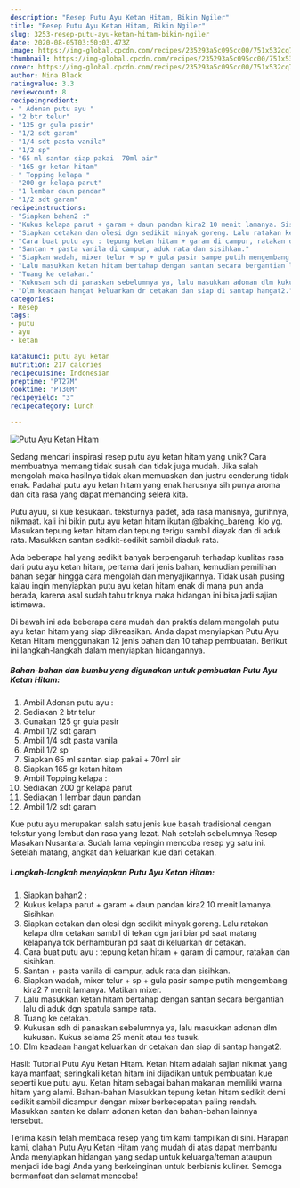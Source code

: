```yaml
---
description: "Resep Putu Ayu Ketan Hitam, Bikin Ngiler"
title: "Resep Putu Ayu Ketan Hitam, Bikin Ngiler"
slug: 3253-resep-putu-ayu-ketan-hitam-bikin-ngiler
date: 2020-08-05T03:50:03.473Z
image: https://img-global.cpcdn.com/recipes/235293a5c095cc00/751x532cq70/putu-ayu-ketan-hitam-foto-resep-utama.jpg
thumbnail: https://img-global.cpcdn.com/recipes/235293a5c095cc00/751x532cq70/putu-ayu-ketan-hitam-foto-resep-utama.jpg
cover: https://img-global.cpcdn.com/recipes/235293a5c095cc00/751x532cq70/putu-ayu-ketan-hitam-foto-resep-utama.jpg
author: Nina Black
ratingvalue: 3.3
reviewcount: 8
recipeingredient:
- " Adonan putu ayu "
- "2 btr telur"
- "125 gr gula pasir"
- "1/2 sdt garam"
- "1/4 sdt pasta vanila"
- "1/2 sp"
- "65 ml santan siap pakai  70ml air"
- "165 gr ketan hitam"
- " Topping kelapa "
- "200 gr kelapa parut"
- "1 lembar daun pandan"
- "1/2 sdt garam"
recipeinstructions:
- "Siapkan bahan2 :"
- "Kukus kelapa parut + garam + daun pandan kira2 10 menit lamanya. Sisihkan"
- "Siapkan cetakan dan olesi dgn sedikit minyak goreng. Lalu ratakan kelapa dlm cetakan sambil di tekan dgn jari biar pd saat matang kelapanya tdk berhamburan pd saat di keluarkan dr cetakan."
- "Cara buat putu ayu : tepung ketan hitam + garam di campur, ratakan dan sisihkan."
- "Santan + pasta vanila di campur, aduk rata dan sisihkan."
- "Siapkan wadah, mixer telur + sp + gula pasir sampe putih mengembang kira2 7 menit lamanya. Matikan mixer."
- "Lalu masukkan ketan hitam bertahap dengan santan secara bergantian lalu di aduk dgn spatula sampe rata."
- "Tuang ke cetakan."
- "Kukusan sdh di panaskan sebelumnya ya, lalu masukkan adonan dlm kukusan. Kukus selama 25 menit atau tes tusuk."
- "Dlm keadaan hangat keluarkan dr cetakan dan siap di santap hangat2."
categories:
- Resep
tags:
- putu
- ayu
- ketan

katakunci: putu ayu ketan 
nutrition: 217 calories
recipecuisine: Indonesian
preptime: "PT27M"
cooktime: "PT30M"
recipeyield: "3"
recipecategory: Lunch

---
```



![Putu Ayu Ketan Hitam](https://img-global.cpcdn.com/recipes/235293a5c095cc00/751x532cq70/putu-ayu-ketan-hitam-foto-resep-utama.jpg)

Sedang mencari inspirasi resep putu ayu ketan hitam yang unik? Cara membuatnya memang tidak susah dan tidak juga mudah. Jika salah mengolah maka hasilnya tidak akan memuaskan dan justru cenderung tidak enak. Padahal putu ayu ketan hitam yang enak harusnya sih punya aroma dan cita rasa yang dapat memancing selera kita.

Putu ayuu, si kue kesukaan. teksturnya padet, ada rasa manisnya, gurihnya, nikmaat. kali ini bikin putu ayu ketan hitam ikutan @baking_bareng. klo yg. Masukan tepung ketan hitam dan tepung terigu sambil diayak dan di aduk rata. Masukkan santan sedikit-sedikit sambil diaduk rata.

Ada beberapa hal yang sedikit banyak berpengaruh terhadap kualitas rasa dari putu ayu ketan hitam, pertama dari jenis bahan, kemudian pemilihan bahan segar hingga cara mengolah dan menyajikannya. Tidak usah pusing kalau ingin menyiapkan putu ayu ketan hitam enak di mana pun anda berada, karena asal sudah tahu triknya maka hidangan ini bisa jadi sajian istimewa.


Di bawah ini ada beberapa cara mudah dan praktis dalam mengolah putu ayu ketan hitam yang siap dikreasikan. Anda dapat menyiapkan Putu Ayu Ketan Hitam menggunakan 12 jenis bahan dan 10 tahap pembuatan. Berikut ini langkah-langkah dalam menyiapkan hidangannya.

<!--inarticleads1-->

##### Bahan-bahan dan bumbu yang digunakan untuk pembuatan Putu Ayu Ketan Hitam:

1. Ambil  Adonan putu ayu :
1. Sediakan 2 btr telur
1. Gunakan 125 gr gula pasir
1. Ambil 1/2 sdt garam
1. Ambil 1/4 sdt pasta vanila
1. Ambil 1/2 sp
1. Siapkan 65 ml santan siap pakai + 70ml air
1. Siapkan 165 gr ketan hitam
1. Ambil  Topping kelapa :
1. Sediakan 200 gr kelapa parut
1. Sediakan 1 lembar daun pandan
1. Ambil 1/2 sdt garam


Kue putu ayu merupakan salah satu jenis kue basah tradisional dengan tekstur yang lembut dan rasa yang lezat. Nah setelah sebelumnya Resep Masakan Nusantara. Sudah lama kepingin mencoba resep yg satu ini. Setelah matang, angkat dan keluarkan kue dari cetakan. 

<!--inarticleads2-->

##### Langkah-langkah menyiapkan Putu Ayu Ketan Hitam:

1. Siapkan bahan2 :
1. Kukus kelapa parut + garam + daun pandan kira2 10 menit lamanya. Sisihkan
1. Siapkan cetakan dan olesi dgn sedikit minyak goreng. Lalu ratakan kelapa dlm cetakan sambil di tekan dgn jari biar pd saat matang kelapanya tdk berhamburan pd saat di keluarkan dr cetakan.
1. Cara buat putu ayu : tepung ketan hitam + garam di campur, ratakan dan sisihkan.
1. Santan + pasta vanila di campur, aduk rata dan sisihkan.
1. Siapkan wadah, mixer telur + sp + gula pasir sampe putih mengembang kira2 7 menit lamanya. Matikan mixer.
1. Lalu masukkan ketan hitam bertahap dengan santan secara bergantian lalu di aduk dgn spatula sampe rata.
1. Tuang ke cetakan.
1. Kukusan sdh di panaskan sebelumnya ya, lalu masukkan adonan dlm kukusan. Kukus selama 25 menit atau tes tusuk.
1. Dlm keadaan hangat keluarkan dr cetakan dan siap di santap hangat2.


Hasil: Tutorial Putu Ayu Ketan Hitam. Ketan hitam adalah sajian nikmat yang kaya manfaat; seringkali ketan hitam ini dijadikan untuk pembuatan kue seperti kue putu ayu. Ketan hitam sebagai bahan makanan memiliki warna hitam yang alami. Bahan-bahan Masukkan tepung ketan hitam sedikit demi sedikit sambil dicampur dengan mixer berkecepatan paling rendah. Masukkan santan ke dalam adonan ketan dan bahan-bahan lainnya tersebut. 

Terima kasih telah membaca resep yang tim kami tampilkan di sini. Harapan kami, olahan Putu Ayu Ketan Hitam yang mudah di atas dapat membantu Anda menyiapkan hidangan yang sedap untuk keluarga/teman ataupun menjadi ide bagi Anda yang berkeinginan untuk berbisnis kuliner. Semoga bermanfaat dan selamat mencoba!
